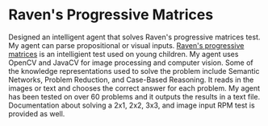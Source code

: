 # Raven's Progressive Matrices
Designed an intelligent agent that solves Raven's progressive matrices test. My agent can parse propositional or visual inputs. [Raven's progressive matrices](http://en.wikipedia.org/wiki/Raven's_Progressive_Matrices) is an intelligient test used on young children. My agent uses OpenCV and JavaCV for image processing and computer vision. Some of the knowledge representations used to solve the problem include Semantic Networks, Problem Reduction, and Case-Based Reasoning. It reads in the images or text and chooses the correct answer for each problem. My agent has been tested on over 60 problems and it outputs the results in a text file. Documentation about solving a 2x1, 2x2, 3x3, and image input RPM test is provided as well. 
